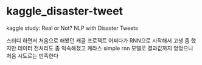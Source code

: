 # kaggle_disaster-tweet
kaggle study: Real or Not? NLP with Disaster Tweets

스터디 하면서 처음으로 해봤던 캐글 프로젝트
어쩌다가 RNN으로 시작해서 고생 좀 했지만 데이터 전처리도 좀 익숙해졌고
케라스 simple rnn 모델로 결과값까지 얻었으니 처음 시도로는 만족한다
